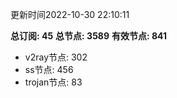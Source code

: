 更新时间2022-10-30 22:10:11

**总订阅: 45**
**总节点: 3589**
**有效节点: 841**
- v2ray节点: 302
- ss节点: 456
- trojan节点: 83
